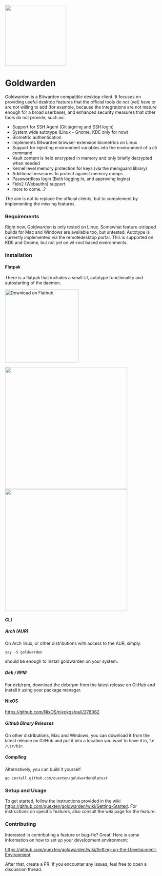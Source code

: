 <img src="https://raw.githubusercontent.com/quexten/goldwarden/main/gui/goldwarden.svg" width=200>

# Goldwarden

Goldwarden is a Bitwarden compatible desktop client. It focuses on providing useful desktop features that the official tools 
do not (yet) have or are not willing to add (for example, because the integrations are not mature enough for a broad userbase),
and enhanced security measures that other tools do not provide, such as:

- Support for SSH Agent (Git signing and SSH login)
- System wide autotype (Linux - Gnome, KDE only for now)
- Biometric authentication
- Implements Bitwarden browser-extension biometrics on Linux
- Support for injecting environment variables into the environment of a cli command
- Vault content is held encrypted in memory and only briefly decrypted when needed
- Kernel level memory protection for keys (via the memguard library)
- Additional measures to protect against memory dumps
- Passwordless login (Both logging in, and approving logins)
- Fido2 (Webauthn) support
- more to come...?

The aim is not to replace the official clients, but to complement by implementing the missing features.

### Requirements
Right now, Goldwarden is only tested on Linux. Somewhat feature-stripped builds for Mac and Windows are available too, but untested.
Autotype is currently implemented via the remotedesktop portal. This is supported on KDE and Gnome, but not yet on wl-root based environments.

### Installation

#### Flatpak
There is a flatpak that includes a small UI, autotype functionality and autostarting of the daemon.

[<img width='240' alt='Download on Flathub' src='https://flathub.org/assets/badges/flathub-badge-en.png' />](https://flathub.org/apps/details/com.quexten.Goldwarden)

<img src='https://github.com/quexten/goldwarden/assets/11866552/88adefe4-90bc-4a77-b749-3c89a6bba7cd' width='400'>
<img src='https://github.com/quexten/goldwarden/assets/11866552/f6dfd24b-3cf4-4ce3-b504-c9bdf673e086' width='400'>

#### CLI
##### Arch (AUR)
On Arch linux, or other distributions with access to the AUR, simply:
```
yay -S goldwarden
```
should be enough to install goldwarden on your system.

##### Deb / RPM
For deb/rpm, download the deb/rpm from the latest release on GitHub and install it using your package manager.

#### NixOS
https://github.com/NixOS/nixpkgs/pull/278362

##### Github Binary Releases
On other distributions, Mac and Windows, you can download it from the latest release on GitHub and put it into a location you want to have it in, f.e `/usr/bin`.

##### Compiling
Alternatively, you can build it yourself.
```
go install github.com/quexten/goldwarden@latest
```

### Setup and Usage
To get started, follow the instructions provided in the wiki https://github.com/quexten/goldwarden/wiki/Getting-Started.
For instructions on specific features, also consult the wiki page for the feature.

### Contributing
Interested in contributing a feature or bug-fix? Great! Here is some information on how to set up your development environment:

https://github.com/quexten/goldwarden/wiki/Setting-up-the-Development-Environment

After that, create a PR. If you encounter any issues, feel free to open a discussion thread.
